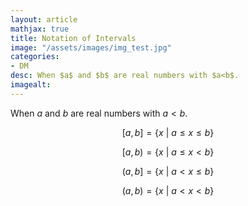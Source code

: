 ```yaml
---
layout: article
mathjax: true
title: Notation of Intervals
image: "/assets/images/img_test.jpg"
categories:
- DM
desc: When $a$ and $b$ are real numbers with $a<b$. 
imagealt: 
---
```


When $a$ and $b$ are real numbers with $a<b$.


































































































































































































































































































































































$$[a, b] = \{ x\ |\ a \le x \le b \}$$

































































































































































































































































































































































$$[a, b) = \{ x\ |\ a \le x < b \}$$

































































































































































































































































































































































$$(a, b] = \{ x\ |\ a < x \le b \}$$

































































































































































































































































































































































$$(a, b) = \{ x\ |\ a < x < b \}$$
































































































































































































































































































































































